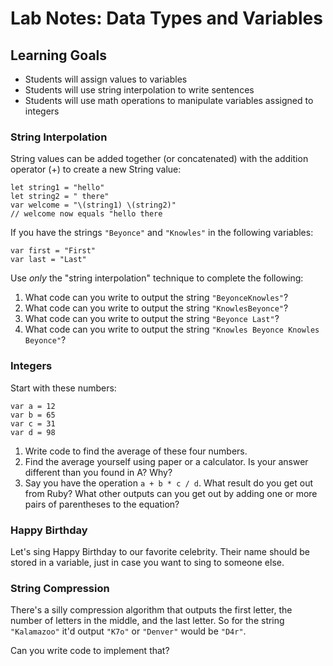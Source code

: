 # Lab Notes: Data Types and Variables

## Learning Goals

* Students will assign values to variables
* Students will use string interpolation to write sentences
* Students will use math operations to manipulate variables assigned to integers

### String Interpolation

String values can be added together (or concatenated) with the addition operator (+) to create a new String value:

```
let string1 = "hello"
let string2 = " there"
var welcome = "\(string1) \(string2)"
// welcome now equals "hello there
```

If you have the strings `"Beyonce"` and `"Knowles"` in the following variables:

```
var first = "First"
var last = "Last"
```

Use *only* the "string interpolation" technique to complete the following:

1. What code can you write to output the string `"BeyonceKnowles"`?
2. What code can you write to output the string `"KnowlesBeyonce"`?
3. What code can you write to output the string `"Beyonce Last"`?
4. What code can you write to output the string `"Knowles Beyonce Knowles Beyonce"`?


### Integers

Start with these numbers:

```
var a = 12
var b = 65
var c = 31
var d = 98
```

1. Write code to find the average of these four numbers.
2. Find the average yourself using paper or a calculator. Is your answer different than you found in A? Why?
3. Say you have the operation `a + b * c / d`. What result do you get out from Ruby? What other outputs can you get out by adding one or more pairs of parentheses to the equation?

### Happy Birthday

Let's sing Happy Birthday to our favorite celebrity. Their name should be stored in a variable, just in case you want to sing to someone else.

### String Compression

There's a silly compression algorithm that outputs the first letter, the number of letters in the middle, and the last letter. So for the string `"Kalamazoo"` it'd output `"K7o"` or `"Denver"` would be `"D4r"`.

Can you write code to implement that?
